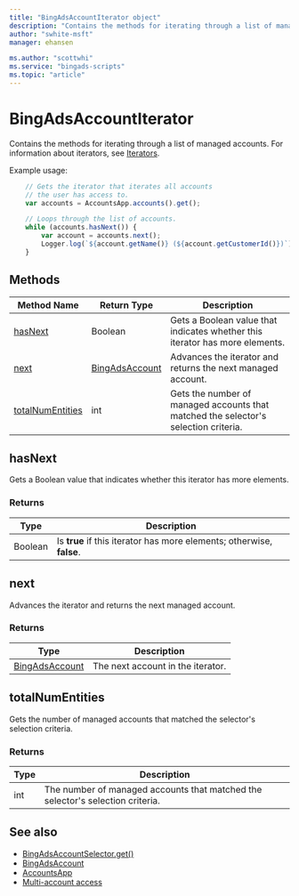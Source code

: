 ```yaml
---
title: "BingAdsAccountIterator object"
description: "Contains the methods for iterating through a list of managed accounts."
author: "swhite-msft"
manager: ehansen

ms.author: "scottwhi"
ms.service: "bingads-scripts"
ms.topic: "article"
---
```


# BingAdsAccountIterator

Contains the methods for iterating through a list of managed accounts. For information about iterators, see [Iterators](../concepts/iterators.md).

Example usage:
```javascript
    // Gets the iterator that iterates all accounts
    // the user has access to.
    var accounts = AccountsApp.accounts().get();

    // Loops through the list of accounts.
    while (accounts.hasNext()) {
        var account = accounts.next();
        Logger.log(`${account.getName()} (${account.getCustomerId()})`);
    }
```


## Methods
|Method Name|Return Type|Description|
|-|-|-
[hasNext](#hasnext)|Boolean|Gets a Boolean value that indicates whether this iterator has more elements.
[next](#next)|[BingAdsAccount](./BingAdsAccount.md)|Advances the iterator and returns the next managed account.
[totalNumEntities](#totalnumentities)|int|Gets the number of managed accounts that matched the selector's selection criteria.

## <a name="hasnext"></a>hasNext
Gets a Boolean value that indicates whether this iterator has more elements.

### Returns
|Type|Description|
|-|-
Boolean|Is **true** if this iterator has more elements; otherwise, **false**.

## <a name="next"></a>next
Advances the iterator and returns the next managed account.

### Returns
|Type|Description|
|-|-
[BingAdsAccount](./BingAdsAccount.md)|The next account in the iterator.

## <a name="totalnumentities"></a>totalNumEntities
Gets the number of managed accounts that matched the selector's selection criteria.

<!--
[!INCLUDE[reads-limit](../includes/reads-limit.md)]
-->

### Returns
|Type|Description|
|-|-
int|The number of managed accounts that matched the selector's selection criteria.


## See also

- [BingAdsAccountSelector.get()](./BingAdsAccountSelector.md#get)
- [BingAdsAccount](./BingAdsAccount.md)
- [AccountsApp](./AccountsApp.md)
- [Multi-account access](../guides/multi-account-access.md)